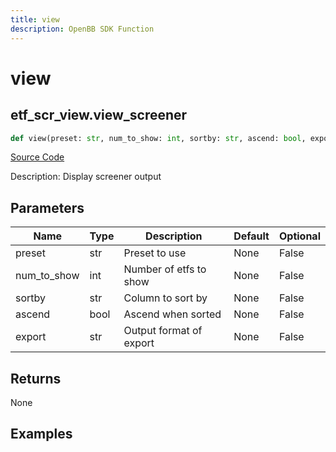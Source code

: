 ```yaml
---
title: view
description: OpenBB SDK Function
---
```

# view

## etf_scr_view.view_screener

```python
def view(preset: str, num_to_show: int, sortby: str, ascend: bool, export: str) -> None:
```
[Source Code](https://github.com/OpenBB-finance/OpenBBTerminal/tree/main/openbb_terminal/etf/screener/screener_view.py#L17)

Description: Display screener output

## Parameters

| Name | Type | Description | Default | Optional |
| ---- | ---- | ----------- | ------- | -------- |
| preset | str | Preset to use | None | False |
| num_to_show | int | Number of etfs to show | None | False |
| sortby | str | Column to sort by | None | False |
| ascend | bool | Ascend when sorted | None | False |
| export | str | Output format of export | None | False |

## Returns

None

## Examples

